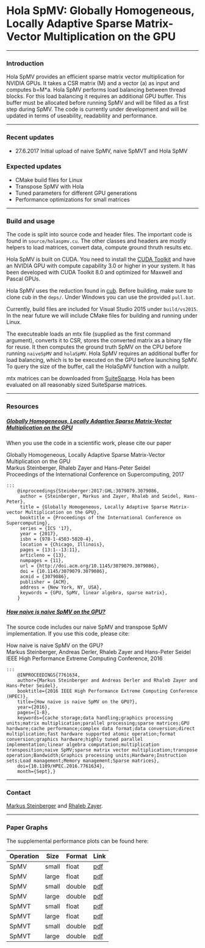 Hola SpMV: Globally Homogeneous, Locally Adaptive Sparse Matrix-Vector Multiplication on the GPU
========


---
### Introduction

Hola SpMV provides an efficient sparse matrix vector multiplication for NVIDIA GPUs.
It takes a CSR matrix (M) and a vector (a) as input and computes b=M*a.
Hola SpMV performs load balancing between thread blocks. For this load balancing it requires an additional GPU buffer.
This buffer must be allocated before running SpMV and will be filled as a first step during SpMV.
The code is currently under development and will be updated in terms of useability, readability and performance.

---
### Recent updates

 * 27.6.2017 Initial upload of naive SpMV, naive SpMVT and Hola SpMV
 
### Expected updates
 * CMake build files for Linux
 * Transpose SpMV with Hola
 * Tuned parameters for different GPU generations
 * Performance optimizations for small matrices

---
### Build and usage

The code is split into source code and header files. The important code is found in `source/holaspmv.cu`.
The other classes and headers are mostly helpers to load matrices, convert data, compute ground thruth results etc.

Hola SpMV is built on CUDA. You need to install the [CUDA Toolkit](https://developer.nvidia.com/cuda-downloads) and have an NVIDIA GPU with compute capability 3.0 or higher in your system.
It has been developed with CUDA Toolkit 8.0 and optimized for Maxwell and Pascal GPUs.

Hola SpMV uses the reduction found in [cub](https://nvlabs.github.io/cub/). Before building, make sure to clone cub in the `deps/`.
Under Windows you can use the provided `pull.bat`.

Currently, build files are included for Visual Studio 2015 under `build/vs2015`. In the near future we will include CMake files for building and running under Linux.

The executeable loads an mtx file (supplied as the first command argument), converts it to CSR, stores the converted matrix as a binary file for reuse.
It then computes the ground truth SpMV on the CPU before running `naiveSpMV` and `holaSpMV`. 
Hola SpMV requires an additional buffer for load balancing, which is to be executed on the GPU before launching SpMV.
To query the size of the buffer, call the HolaSpMV function with a nullptr. 

mtx matrices can be downloaded from [SuiteSparse](https://www.cise.ufl.edu/research/sparse/matrices/).
Hola has been evaluated on all reasonably sized SuiteSparse matrices.

---
### Resources


##### [Globally Homogeneous, Locally Adaptive Sparse Matrix-Vector Multiplication on the GPU](http://dl.acm.org/citation.cfm?id=3079086)
When you use the code in a scientific work, please cite our paper

Globally Homogeneous, Locally Adaptive Sparse Matrix-Vector Multiplication on the GPU  
Markus Steinberger,  Rhaleb Zayer and Hans-Peter Seidel  
Proceedings of the International Conference on Supercomputing, 2017

	:::
		@inproceedings{Steinberger:2017:GHL:3079079.3079086,
		 author = {Steinberger, Markus and Zayer, Rhaleb and Seidel, Hans-Peter},
		 title = {Globally Homogeneous, Locally Adaptive Sparse Matrix-vector Multiplication on the GPU},
		 booktitle = {Proceedings of the International Conference on Supercomputing},
		 series = {ICS '17},
		 year = {2017},
		 isbn = {978-1-4503-5020-4},
		 location = {Chicago, Illinois},
		 pages = {13:1--13:11},
		 articleno = {13},
		 numpages = {11},
		 url = {http://doi.acm.org/10.1145/3079079.3079086},
		 doi = {10.1145/3079079.3079086},
		 acmid = {3079086},
		 publisher = {ACM},
		 address = {New York, NY, USA},
		 keywords = {GPU, SpMV, linear algebra, sparse matrix},
		}



##### [How naive is naive SpMV on the GPU?](http://ieeexplore.ieee.org/document/7761634/)
The source code includes our naive SpMV and transpose SpMV implementation. If you use this code, please cite:


How naive is naive SpMV on the GPU?  
Markus Steinberger, Andreas Derler, Rhaleb Zayer and Hans-Peter Seidel  
IEEE High Performance Extreme Computing Conference, 2016

	:::
		@INPROCEEDINGS{7761634,
		author={Markus Steinberger and Andreas Derler and Rhaleb Zayer and Hans-Peter Seidel},
		booktitle={2016 IEEE High Performance Extreme Computing Conference (HPEC)},
		title={How naive is naive SpMV on the GPU?},
		year={2016},
		pages={1-8},
		keywords={cache storage;data handling;graphics processing units;matrix multiplication;parallel processing;sparse matrices;GPU hardware;cache performance;complex data format;data conversion;direct multiplication;fast hardware supported atomic operation;format conversion;graphics hardware;highly tuned parallel implementation;linear algebra computation;multiplication transposition;naive SpMV;sparse matrix vector multiplication;transpose operation;Bandwidth;Graphics processing units;Hardware;Instruction sets;Load management;Memory management;Sparse matrices},
		doi={10.1109/HPEC.2016.7761634},
		month={Sept},}


---
### Contact

[Markus Steinberger](http://www.markussteinberger.net) and [Rhaleb Zayer](http://people.mpi-inf.mpg.de/~rzayer/).

---
### Paper Graphs

The supplemental performance plots can be found here:

| Operation  | Size   | Format  | Link  |
| ---------- | ------ | ------- | ----- |
| SpMV       | small  | float   | [pdf](https://bitbucket.org/gpusmack/holaspmv/raw/b5613f90aea7fc524498e1f82b0ca53bc580e589/graphs/spmv_comp_marker_float_small.pdf) |
| SpMV       | large  | float   | [pdf](https://bitbucket.org/gpusmack/holaspmv/raw/b5613f90aea7fc524498e1f82b0ca53bc580e589/graphs/spmv_comp_marker_float_large.pdf) |
| SpMV       | small  | double  | [pdf](https://bitbucket.org/gpusmack/holaspmv/raw/b5613f90aea7fc524498e1f82b0ca53bc580e589/graphs/spmv_comp_marker_double_small.pdf) |
| SpMV       | large  | double  | [pdf](https://bitbucket.org/gpusmack/holaspmv/raw/b5613f90aea7fc524498e1f82b0ca53bc580e589/graphs/spmv_comp_marker_double_large.pdf) |
| SpMVT      | small  | float   | [pdf](https://bitbucket.org/gpusmack/holaspmv/raw/b5613f90aea7fc524498e1f82b0ca53bc580e589/graphs/spmv_comp_marker_t_float_small.pdf) |
| SpMVT      | large  | float   | [pdf](https://bitbucket.org/gpusmack/holaspmv/raw/b5613f90aea7fc524498e1f82b0ca53bc580e589/graphs/spmv_comp_marker_t_float_large.pdf) |
| SpMVT      | small  | double  | [pdf](https://bitbucket.org/gpusmack/holaspmv/raw/b5613f90aea7fc524498e1f82b0ca53bc580e589/graphs/spmv_comp_marker_t_double_small.pdf) |
| SpMVT      | large  | double  | [pdf](https://bitbucket.org/gpusmack/holaspmv/raw/b5613f90aea7fc524498e1f82b0ca53bc580e589/graphs/spmv_comp_marker_t_double_large.pdf) |
